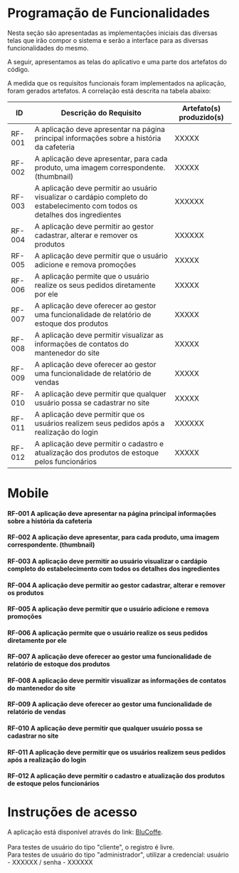 # Programação de Funcionalidades

Nesta seção são apresentadas as implementações iniciais das diversas telas que irão compor o sistema e serão a interface para as diversas funcionalidades do mesmo.

A seguir, apresentamos as telas do aplicativo e uma parte dos artefatos do código.

A medida que os requisitos funcionais foram implementados na aplicação, foram gerados artefatos. A correlação está descrita na tabela abaixo:

|ID    | Descrição do Requisito  | Artefato(s) produzido(s) |
|------|---------------------------------------------------------------------------------------------------------------------------------|----------|
|RF-001|A aplicação deve apresentar na página principal informações sobre a história da cafeteria       | XXXXX | 
|RF-002|A aplicação deve apresentar, para cada produto, uma imagem correspondente. (thumbnail)           | XXXXX     |
|RF-003|A aplicação deve permitir ao usuário visualizar o cardápio completo do estabelecimento com todos os detalhes dos ingredientes | XXXXXX | 
|RF-004|A aplicação deve permitir ao gestor cadastrar, alterar e remover os produtos| XXXXXX | 
|RF-005|A aplicação deve permitir que o usuário adicione e remova promoções                        | XXXXX    | 
|RF-006|A aplicação permite que o usuário realize os seus pedidos diretamente por ele                  | XXXXX | 
|RF-007|A aplicação deve oferecer ao gestor uma funcionalidade de relatório de estoque dos produtos   | XXXXX   | 
|RF-008|A aplicação deve permitir visualizar as informações de contatos do mantenedor do site          | XXXXX    | 
|RF-009|A aplicação deve oferecer ao gestor uma funcionalidade de relatório de vendas         | XXXXX   | 
|RF-010|A aplicação deve permitir que qualquer usuário possa se cadastrar no site                          | XXXXX| 
|RF-011|A aplicação deve permitir que os usuários realizem seus pedidos após a realização do login            | XXXXXX | 
|RF-012|A aplicação deve permitir o cadastro e atualização dos produtos de estoque pelos funcionários|XXXXX| 


# Mobile


#### RF-001	A aplicação deve apresentar na página principal informações sobre a história da cafeteria




#### RF-002	A aplicação deve apresentar, para cada produto, uma imagem correspondente. (thumbnail)




#### RF-003	A aplicação deve permitir ao usuário visualizar o cardápio completo do estabelecimento com todos os detalhes dos ingredientes



#### RF-004	A aplicação deve permitir ao gestor cadastrar, alterar e remover os produtos



#### RF-005	A aplicação deve permitir que o usuário adicione e remova promoções



#### RF-006	A aplicação permite que o usuário realize os seus pedidos diretamente por ele



#### RF-007	A aplicação deve oferecer ao gestor uma funcionalidade de relatório de estoque dos produtos



#### RF-008	A aplicação deve permitir visualizar as informações de contatos do mantenedor do site

#### RF-009	A aplicação deve oferecer ao gestor uma funcionalidade de relatório de vendas

#### RF-010 A aplicação deve permitir que qualquer usuário possa se cadastrar no site

#### RF-011 A aplicação deve permitir que os usuários realizem seus pedidos após a realização do login

#### RF-012 A aplicação deve permitir o cadastro e atualização dos produtos de estoque pelos funcionários

# Instruções de acesso

A aplicação está disponível através do link:
[BluCoffe](XXXXXXXXXX).
<br><br>
Para testes de usuário do tipo "cliente", o registro é livre.<br>
Para testes de usuário do tipo "administrador", utilizar a credencial: usuário - XXXXXX / senha - XXXXXX





